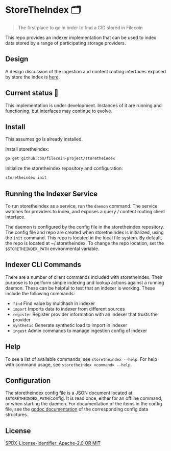 StoreTheIndex 🗂️
=======================

> The first place to go in order to find a CID stored in Filecoin


This repo provides an indexer implementation that can be used to index data stored by a range of participating storage providers.

## Design

A design discussion of the ingestion and content routing interfaces exposed by store the index is [here](https://protocollabs.notion.site/Indexer-Node-Design-4fb94471b6be4352b6849dc9b9527825).

## Current status 🚧
This implementation is under development. Instances of it are running and functioning, but interfaces may continue to evolve.


## Install
This assumes go is already installed.

Install storetheindex:
```sh
go get github.com/filecoin-project/storetheindex
```

Initialize the storetheindex repository and configuration:
```sh
storetheindex init
```


## Running the Indexer Service
To run storetheindex as a service, run the `daemon` command.  The service watches for providers to index, and exposes a query / content routing client interface.

The daemon is configured by the config file in the storetheindex repository.  The config file and repo are created when storetheindex is initialized, using the `init` command. This repo is located in the local file system. By default, the repo is located at ~/.storetheindex.  To change the repo location, set the `$STORETHEINDEX_PATH` environmental variable.

## Indexer CLI Commands

There are a number of client commands included with storetheindex.  Their purpose is to perform simple indexing and lookup actions against a running daemon.  These can be helpful to test that an indexer is working.  These include the following commands:

- `find` Find value by multihash in indexer
- `import` Imports data to indexer from different sources
- `register` Register provider information with an indexer that trusts the provider
- `synthetic` Generate synthetic load to import in indexer
- `ingest` Admin commands to manage ingestion config of indexer

## Help

To see a list of available commands, see `storetheindex --help`.  For help with command usage, see `storetheindex <command> --help`.


## Configuration

The storetheindex config file is a JSON document located at `$STORETHEINDEX_PATH`/config.  It is read once, either for an offline command, or when starting the daemon.  For documentation of the items in the config file, see the [godoc documentation](https://pkg.go.dev/github.com/filecoin-project/storetheindex/config) of the corresponding config data structures.


## License
[SPDX-License-Identifier: Apache-2.0 OR MIT](LICENSE.md)
